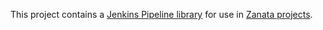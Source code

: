 This project contains a [Jenkins Pipeline library](https://jenkins.io/doc/book/pipeline/shared-libraries/)
for use in [Zanata projects](https://github.com/zanata/).
